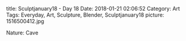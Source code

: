 title: Sculptjanuary18 - Day 18
Date: 2018-01-21 02:06:52
Category: Art
Tags: Everyday, Art, Sculpture, Blender, Sculptjanuary18
picture: 1516500412.jpg

Nature: Cave
